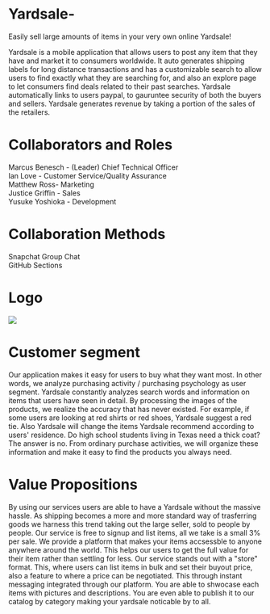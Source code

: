 # Yardsale-
Easily sell large amounts of items in your very own online Yardsale!

Yardsale is a mobile application that allows users to post any item that they have and market it to consumers worldwide. It auto generates shipping labels for long distance transactions and has a customizable search to allow users to find exactly what they are searching for, and also an explore page to let consumers find deals related to their past searches. Yardsale automatically links to users paypal, to gauruntee security of both the buyers and sellers. Yardsale generates revenue by taking a portion of the sales of the retailers. 

# Collaborators and Roles
Marcus Benesch - (Leader) Chief Technical Officer <br />
Ian Love - Customer Service/Quality Assurance  <br />
Matthew Ross- Marketing  <br />
Justice Griffin - Sales  <br />
Yusuke Yoshioka - Development 

# Collaboration Methods
Snapchat Group Chat <br />
GitHub Sections

# Logo
<img src="https://i.imgur.com/ZebooGl.png">

# Customer segment
Our application makes it easy for users to buy what they want most. In other words, we analyze purchasing activity / purchasing psychology as user segment.
Yardsale constantly analyzes search words and information on items that users have seen in detail. By processing the images of the products, we realize the accuracy that has never existed.
For example, if some users are looking at red shirts or red shoes, Yardsale suggest a red tie. Also Yardsale will change the items Yardsale recommend according to users' residence. Do high school students living in Texas need a thick coat? The answer is no.
From ordinary purchase activities, we will organize these information and make it easy to find the products you always need.

# Value Propositions
By using our services users are able to have a Yardsale without the massive hassle. As shipping becomes a more and more standard way of trasferring goods we harness this trend taking out the large seller, sold to people by people. Our service is free to signup and list items, all we take is a small 3% per sale. We provide a platform that makes your items accsessble to anyone anywhere around the world. This helps our users to get the full value for their item rather than settling for less. Our service stands out with a "store" format. This, where users can list items in bulk and set their buyout price, also a feature to where a price can be negotiated. This through instant messaging integrated through our platform. You are able to shwocase each items with pictures and descriptions. You are even able to publish it to our catalog by category making your yardsale noticable by to all.
